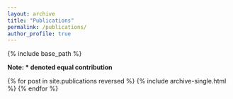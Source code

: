 ```yaml
---
layout: archive
title: "Publications"
permalink: /publications/
author_profile: true
---
```


{% include base_path %}

**Note: \* denoted equal contribution**

{% for post in site.publications reversed %}
  {% include archive-single.html %}
{% endfor %}

